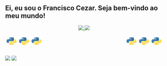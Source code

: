 ## Ei, eu sou o Francisco Cezar. Seja bem-vindo ao meu mundo!

<div align="center">
  <a href="https://github.com/franciscocezar">
  <img height="180em" src="https://github-readme-stats.vercel.app/api?username=franciscocezar&show_icons=true&theme=highcontrast&include_all_commits=true&count_private=true"/>
  <img height="180em" src="https://github-readme-stats.vercel.app/api/top-langs/?username=franciscocezar&layout=compact&langs_count=7&theme=highcontrast"/>
</div>
<div style="display: inline_block"><br>
  <img align="left" alt="Py" height="30" width="40" src="https://raw.githubusercontent.com/devicons/devicon/master/icons/python/python-original.svg">
  <img align="left" alt="Py" height="30" width="40" src="https://raw.githubusercontent.com/devicons/devicon/master/icons/python/python-original.svg">
  <img align="letf" alt="Py" height="30" width="40" src="https://raw.githubusercontent.com/devicons/devicon/master/icons/python/python-original.svg">
  <img align="right" alt="Py" height="30" width="40" src="https://raw.githubusercontent.com/devicons/devicon/master/icons/python/python-original.svg">
  <img align="right" alt="Py" height="30" width="40" src="https://raw.githubusercontent.com/devicons/devicon/master/icons/python/python-original.svg">
  <img align="right" alt="Py" height="30" width="40" src="https://raw.githubusercontent.com/devicons/devicon/master/icons/python/python-original.svg">

</div>

  ##
 
<div> 
  <a href = "mailto:franciscocezar.jr@outlook.com"><img src="https://img.shields.io/badge/Microsoft_Outlook-0078D4?style=for-the-badge&logo=microsoft-outlook&logoColor=white target="_blank"></a>
  <a href="https://www.linkedin.com/in/franciscocezar/" target="_blank"><img src="https://img.shields.io/badge/-LinkedIn-%230077B5?style=for-the-badge&logo=linkedin&logoColor=white" target="_blank"></a> 
</div>
 
